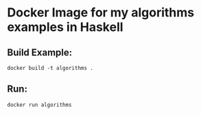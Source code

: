 # Docker Image for my algorithms examples in Haskell

## Build Example:

```
docker build -t algorithms .
```

## Run:

```
docker run algorithms
```

